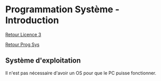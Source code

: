 # Programmation Système - Introduction

[Retour Licence 3](https://mcheungsen.github.io/licence3/ "Licence 3")

[Retour Prog Sys](index.md)

## Système d'exploitation
Il n'est pas nécessaire d'avoir un OS pour que le PC puisse fonctionner.